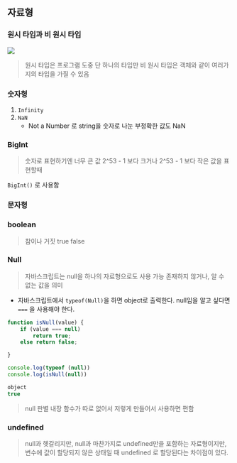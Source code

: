 ## 자료형
### 원시 타입과 비 원시 타입
![](https://i.imgur.com/2dbZzhL.png)
> 원시 타입은  프로그램 도중 단 하나의 타입만
> 비 원시 타입은 객체와 같이 여러가지의 타입을 가질 수 있음

### 숫자형
1. `Infinity`
2. `NaN`
	- Not a Number 로 string을 숫자로 나눈 부정확한 값도 NaN 
### BigInt
> 숫자로 표현하기엔 너무 큰 값
> 2^53 - 1 보다 크거나 2^53 - 1 보다 작은 값을 표현할때

`BigInt()` 로 사용함

### 문자형


### boolean
> 참이나 거짓 true false


### Null
> 자바스크립트는 null을 하나의 자료형으로도 사용 가능
> 존재하지 않거나, 알 수 없는 값을 의미

- 자바스크립트에서 `typeof(Null)`을 하면 object로 출력한다. null임을 알고 싶다면 `===` 을 사용해야 한다.
```js
function isNull(value) {
    if (value === null)
        return true;
    else return false;

}

console.log(typeof (null))
console.log(isNull(null))

object
true
```
> null 판별 내장 함수가 따로 없어서 저렇게 만들어서 사용하면 편함

### undefined
> null과 헷갈리지만, null과 마찬가지로 undefined만을 포함하는 자료형이지만, 변수에 값이 할당되지 않은 상태일 때 undefined 로 할당된다는 차이점이 있다.

